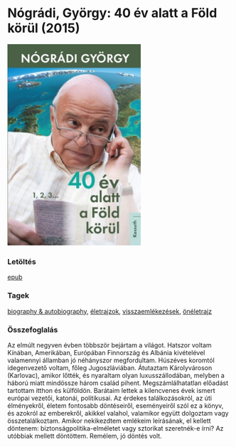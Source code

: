 # <a name="id_991">Nógrádi, György: 40 év alatt a Föld körül (2015)</a>
<img src="https://github.com/BercziSandor/calibre_lib/raw/main/main/Nogradi%2C%20Gyorgy/40%20ev%20alatt%20a%20Fold%20korul%20%28991%29/cover.jpg" alt="cover" width="300"/>

### Letöltés
[epub](https://github.com/BercziSandor/calibre_lib/raw/main/main/Nogradi%2C%20Gyorgy/40%20ev%20alatt%20a%20Fold%20korul%20%28991%29/40%20ev%20alatt%20a%20Fold%20korul%20-%20Nogradi%2C%20Gyorgy.epub)

### Tagek
[biography & autobiography](https://github.com/berczisandor/calibre_lib/blob/main/main/_tags/biography%20%26%20autobiography.md), [életrajzok](https://github.com/berczisandor/calibre_lib/blob/main/main/_tags/%c3%a9letrajzok.md), [visszaemlékezések](https://github.com/berczisandor/calibre_lib/blob/main/main/_tags/visszaeml%c3%a9kez%c3%a9sek.md), [önéletrajz](https://github.com/berczisandor/calibre_lib/blob/main/main/_tags/%c3%b6n%c3%a9letrajz.md)

### Összefoglalás
<div>
<p>Az elmúlt negyven évben többször bejártam a világot. Hatszor voltam Kínában, Amerikában, Európában Finnország és Albánia kivételével valamennyi államban jó néhányszor megfordultam. Húszéves koromtól idegenvezető voltam, főleg Jugoszláviában. Átutaztam Károlyvároson (Karlovac), amikor lőtték, és nyaraltam olyan luxusszállodában, melyben a háború miatt mindössze három család pihent. Megszámlálhatatlan előadást tartottam itthon és külföldön. Barátaim lettek a kilencvenes évek ismert európai vezetői, katonái, politikusai. Az érdekes találkozásokról, az úti élményekről, életem fontosabb döntéseiről, eseményeiről szól ez a könyv, és azokról az emberekről, akikkel valahol, valamikor együtt dolgoztam vagy összetalálkoztam. Amikor nekikezdtem emlékeim leírásának, el kellett döntenem: biztonságpolitika-elméletet vagy sztorikat szeretnék-e írni? Az utóbbiak mellett döntöttem. Remélem, jó döntés volt.</p></div>


